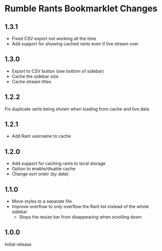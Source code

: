 # Rumble Rants Bookmarklet Changes

## 1.3.1

- Fixed CSV export not working all the time
- Add support for showing cached rants even if live stream over

## 1.3.0

- Export to CSV button (see bottom of sidebar)
- Cache the sidebar size
- Cache stream titles

## 1.2.2

Fix duplicate rants being shown when loading from cache and live data

## 1.2.1

- Add Rant username to cache

## 1.2.0

- Add support for caching rants to local storage
- Option to enable/disable cache
- Change sort order (by date)

## 1.1.0

- Move styles to a separate file
- Improve overflow to only overflow the Rant list instead of the whole sidebar
    - Stops the resize bar from disappearing when scrolling down

## 1.0.0

Initial release
